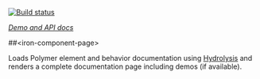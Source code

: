 
<!---

This README is automatically generated from the comments in these files:
iron-component-page.html

Edit those files, and our readme bot will duplicate them over here!
Edit this file, and the bot will squash your changes :)

The bot does some handling of markdown. Please file a bug if it does the wrong
thing! https://github.com/PolymerLabs/tedium/issues

-->

[![Build status](https://travis-ci.org/PolymerElements/iron-component-page.svg?branch=master)](https://travis-ci.org/PolymerElements/iron-component-page)

_[Demo and API docs](https://elements.polymer-project.org/elements/iron-component-page)_


##&lt;iron-component-page&gt;

Loads Polymer element and behavior documentation using
[Hydrolysis](https://github.com/PolymerLabs/hydrolysis) and renders a complete
documentation page including demos (if available).


